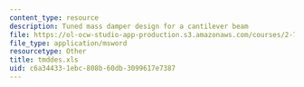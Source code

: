 ```yaml
---
content_type: resource
description: Tuned mass damper design for a cantilever beam
file: https://ol-ocw-studio-app-production.s3.amazonaws.com/courses/2-75-precision-machine-design-fall-2001/c6a344331ebc808b60db3099617e7387_tmddes.xls
file_type: application/msword
resourcetype: Other
title: tmddes.xls
uid: c6a34433-1ebc-808b-60db-3099617e7387
---
```

